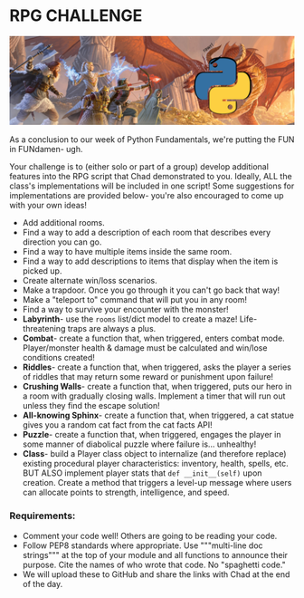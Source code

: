 # RPG CHALLENGE

![Image description](https://github.com/csfeeser/images/blob/master/pythondragon.png?raw=true)

As a conclusion to our week of Python Fundamentals, we're putting the FUN in FUNdamen- ugh.

Your challenge is to (either solo or part of a group) develop additional features into the RPG script that Chad demonstrated to you. Ideally, ALL the class's implementations will be included in one script!
Some suggestions for implementations are provided below- you're also encouraged to come up with your own ideas!
- Add additional rooms.
- Find a way to add a description of each room that describes every direction you can go.
- Find a way to have multiple items inside the same room.
- Find a way to add descriptions to items that display when the item is picked up.
- Create alternate win/loss scenarios.
- Make a trapdoor. Once you go through it you can't go back that way!
- Make a "teleport to" command that will put you in any room!
- Find a way to survive your encounter with the monster!
- **Labyrinth**- use the `rooms` list/dict model to create a maze! Life-threatening traps are always a plus.
- **Combat**- create a function that, when triggered, enters combat mode. Player/monster health & damage must be calculated and win/lose conditions created!
- **Riddles**- create a function that, when triggered, asks the player a series of riddles that may return some reward or punishment upon failure!
- **Crushing Walls**- create a function that, when triggered, puts our hero in a room with gradually closing walls. Implement a timer that will run out unless they find the escape solution!
- **All-knowing Sphinx**- create a function that, when triggered, a cat statue gives you a random cat fact from the cat facts API!
- **Puzzle**- create a function that, when triggered, engages the player in some manner of diabolical puzzle where failure is... unhealthy!
- **Class**- build a Player class object to internalize (and therefore replace) existing procedural player characteristics: inventory, health, spells, etc. BUT ALSO implement player stats that `def __init__(self)` upon creation. Create a method that triggers a level-up message where users can allocate points to  strength, intelligence, and speed.

### Requirements:

- Comment your code well! Others are going to be reading your code.
- Follow PEP8 standards where appropriate. Use """multi-line doc strings""" at the top of your module and all functions to announce their purpose. Cite the names of who wrote that code. No "spaghetti code."
- We will upload these to GitHub and share the links with Chad at the end of the day.
